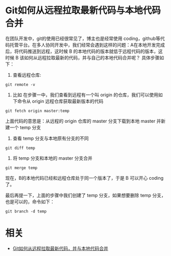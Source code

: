 
# Git如何从远程拉取最新代码与本地代码合并


在团队开发中，git的使用已经很常见了，博主也是经常使用 coding，github等代码托管平台。在多人协同开发中，我们经常会遇到这样的问题：A在本地开发完成后，将代码推送到远程，这时候 B 的本地代码的版本就低于远程代码的版本，这时候 B 该如何从远程拉取最新的代码，并与自己的本地代码合并呢？ 具体步骤如下：

1. 查看远程仓库:

```
git remote -v
```

1. 比如 在步骤一中，我们查看到远程有一个叫 origin 的仓库，我们可以使用如下命令从 origin 远程仓库获取最新版本的代码

```
git fetch origin master:temp
```

上面代码的意思是：从远程的 origin 仓库的 master 分支下载到本地 master 并新建一个 temp 分支

1. 查看 temp 分支与本地原有分支的不同

```
git diff temp
```

1. 将 temp 分支和本地的 master 分支合并

```
git merge temp
```

现在，B的本地代码已经和远程仓库处于同一个版本了，于是 B 可以开心 coding 了。

最后再提一下，上面的步骤中我们创建了 temp 分支，如果想要删除 temp 分支，也是可以的，命令如下：

```
git branch -d temp
```


# 相关

- [Git如何从远程拉取最新代码，并与本地代码合并](https://my.oschina.net/simonWang/blog/654998)
